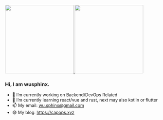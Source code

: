 <a href="https://github.com/wusphinx">
  <img height="225" src="https://github-readme-stats-gamma-teal-91.vercel.app/api?username=wusphinx&show_icons=true&theme=dark&include_all_commits=true&count_private=true"/>
  <img height="225" src="https://github-readme-stats-gamma-teal-91.vercel.app/api/top-langs/?username=wusphinx&theme=dark"/>
</a>

### Hi, I am wusphinx.

- 🔭 I’m currently working on Backend/DevOps Related
- 🌱 I’m currently learning react/vue and rust, next may also kotlin or flutter
- 📫 My email: wu.sphinx@gmail.com
- 😄 My blog: https://capops.xyz
